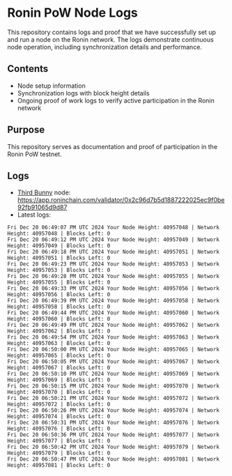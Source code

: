# Ronin PoW Node Logs

This repository contains logs and proof that we have successfully set up and run a node on the Ronin network. The logs demonstrate continuous node operation, including synchronization details and performance.

## Contents

- Node setup information
- Synchronization logs with block height details
- Ongoing proof of work logs to verify active participation in the Ronin network

## Purpose

This repository serves as documentation and proof of participation in the Ronin PoW testnet.

## Logs

- [Third Bunny](https://thirdbunny.xyz/) node: https://app.roninchain.com/validator/0x2c96d7b5d1887222025ec9f0be92fb91065d9d87
- Latest logs:
```
Fri Dec 20 06:49:07 PM UTC 2024 Your Node Height: 40957048 | Network Height: 40957048 | Blocks Left: 0
Fri Dec 20 06:49:12 PM UTC 2024 Your Node Height: 40957049 | Network Height: 40957049 | Blocks Left: 0
Fri Dec 20 06:49:18 PM UTC 2024 Your Node Height: 40957051 | Network Height: 40957051 | Blocks Left: 0
Fri Dec 20 06:49:23 PM UTC 2024 Your Node Height: 40957053 | Network Height: 40957053 | Blocks Left: 0
Fri Dec 20 06:49:28 PM UTC 2024 Your Node Height: 40957055 | Network Height: 40957055 | Blocks Left: 0
Fri Dec 20 06:49:33 PM UTC 2024 Your Node Height: 40957056 | Network Height: 40957056 | Blocks Left: 0
Fri Dec 20 06:49:39 PM UTC 2024 Your Node Height: 40957058 | Network Height: 40957058 | Blocks Left: 0
Fri Dec 20 06:49:44 PM UTC 2024 Your Node Height: 40957060 | Network Height: 40957060 | Blocks Left: 0
Fri Dec 20 06:49:49 PM UTC 2024 Your Node Height: 40957062 | Network Height: 40957062 | Blocks Left: 0
Fri Dec 20 06:49:54 PM UTC 2024 Your Node Height: 40957063 | Network Height: 40957063 | Blocks Left: 0
Fri Dec 20 06:50:00 PM UTC 2024 Your Node Height: 40957065 | Network Height: 40957065 | Blocks Left: 0
Fri Dec 20 06:50:05 PM UTC 2024 Your Node Height: 40957067 | Network Height: 40957067 | Blocks Left: 0
Fri Dec 20 06:50:10 PM UTC 2024 Your Node Height: 40957069 | Network Height: 40957069 | Blocks Left: 0
Fri Dec 20 06:50:15 PM UTC 2024 Your Node Height: 40957070 | Network Height: 40957070 | Blocks Left: 0
Fri Dec 20 06:50:21 PM UTC 2024 Your Node Height: 40957072 | Network Height: 40957072 | Blocks Left: 0
Fri Dec 20 06:50:26 PM UTC 2024 Your Node Height: 40957074 | Network Height: 40957074 | Blocks Left: 0
Fri Dec 20 06:50:31 PM UTC 2024 Your Node Height: 40957076 | Network Height: 40957076 | Blocks Left: 0
Fri Dec 20 06:50:36 PM UTC 2024 Your Node Height: 40957077 | Network Height: 40957077 | Blocks Left: 0
Fri Dec 20 06:50:42 PM UTC 2024 Your Node Height: 40957079 | Network Height: 40957079 | Blocks Left: 0
Fri Dec 20 06:50:47 PM UTC 2024 Your Node Height: 40957081 | Network Height: 40957081 | Blocks Left: 0
```
